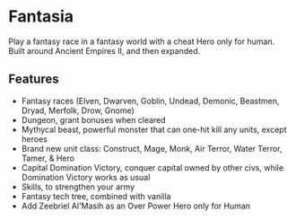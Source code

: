 # Fantasia
Play a fantasy race in a fantasy world with a cheat Hero only for human.
Built around Ancient Empires II, and then expanded.

## Features
- Fantasy races (Elven, Dwarven, Goblin, Undead, Demonic, Beastmen, Dryad, Merfolk, Drow, Gnome)
- Dungeon, grant bonuses when cleared
- Mythycal beast, powerful monster that can one-hit kill any units, except heroes
- Brand new unit class: Construct, Mage, Monk, Air Terror, Water Terror, Tamer, & Hero
- Capital Domination Victory, conquer capital owned by other civs, while Domination Victory works as usual
- Skills, to strengthen your army
- Fantasy tech tree, combined with vanilla
- Add Zeebriel Al'Masih as an Over Power Hero only for Human
